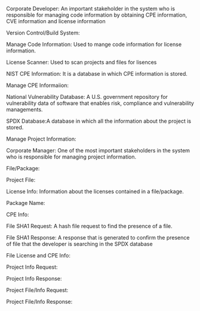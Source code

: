Corporate Developer: An important stakeholder in the system who is responsible for managing code information by obtaining CPE information, CVE information and license information

Version Control/Build System:

Manage Code Information: Used to mange code information for license information.

License Scanner: Used to scan projects and files for lisences

NIST CPE Information: It is a database in which CPE information is stored.

Manage CPE Informaiion:

National Vulnerability Database: A U.S. government repository for vulnerability data of software that enables risk, compliance and vulnerability managements.

SPDX Database:A database in which all the information about the project is stored.

Manage Project Information:

Corporate Manager: One of the most important stakeholders in the system who is responsible for managing project information.

File/Package: 

Project File:

License Info: Information about the licenses contained in a file/package.

Package Name:

CPE Info:

File SHA1 Request: A hash file request to find the presence of a file.

File SHA1 Response: A response that is generated to confirm the presence of file that the developer is searching in the SPDX database

File License and CPE Info:

Project Info Request: 

Project Info Response:

Project File/Info Request:

Project File/Info Response:
